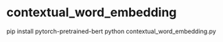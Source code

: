 # contextual_word_embedding
pip install pytorch-pretrained-bert
python contextual_word_embedding.py
